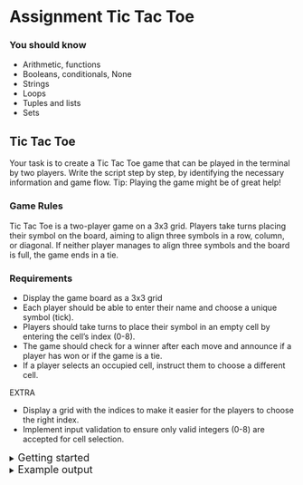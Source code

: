 # Assignment Tic Tac Toe

### You should know
- Arithmetic, functions
- Booleans, conditionals, None
- Strings
- Loops
- Tuples and lists
- Sets

## Tic Tac Toe
Your task is to create a Tic Tac Toe game that can be played in the terminal by two players. Write the script step by step, by identifying the necessary information and game flow. 
Tip: Playing the game might be of great help!

### Game Rules
Tic Tac Toe is a two-player game on a 3x3 grid. Players take turns placing their symbol on the board, aiming to align three symbols in a row, column, or diagonal. If neither player manages to align three symbols and the board is full, the game ends in a tie.

### Requirements
* Display the game board as a 3x3 grid
* Each player should be able to enter their name and choose a unique symbol (tick).
* Players should take turns to place their symbol in an empty cell by entering the cell’s index (0-8).
* The game should check for a winner after each move and announce if a player has won or if the game is a tie.
* If a player selects an occupied cell, instruct them to choose a different cell.

EXTRA
* Display a grid with the indices to make it easier for the players to choose the right index.
* Implement input validation to ensure only valid integers (0-8) are accepted for cell selection.

<details> <summary><font size="+1">Getting started</font></summary>
If you're unsure how to start, try playing Tic Tac Toe on paper to understand the game flow. Use comments to outline the game structure and break down the code into smaller functions.

</details>

<details> <summary><font size="+1">Example output</font></summary>

    Please enter the name of player 1: Joske
    Joske, choose a tick: * 
    Please enter the name of player 2: Fien
    Fien, choose a tick: O
      |   |
      |   |
      |   |

    0 | 1 | 2
    3 | 4 | 5
    6 | 7 | 8

    Fien, it is your turn.
    Enter the index of the field you would like to place your tick on: 0

    O |   |
      |   |
      |   |

    0 | 1 | 2
    3 | 4 | 5
    6 | 7 | 8

    Joske, it is your turn.
    Enter the index of the field you would like to place your tick on: 1

    O | * |
      |   |
      |   |

    0 | 1 | 2
    3 | 4 | 5
    6 | 7 | 8

    Fien, it is your turn.
    Enter the index of the field you would like to place your tick on: 2

    O | * | O
      |   |
      |   |

    0 | 1 | 2
    3 | 4 | 5
    6 | 7 | 8

    Joske, it is your turn.
    Enter the index of the field you would like to place your tick on: 3

    O | * | O
    * |   |
      |   |

    0 | 1 | 2
    3 | 4 | 5
    6 | 7 | 8

    Fien, it is your turn.
    Enter the index of the field you would like to place your tick on: 4

    O | * | O
    * | O |
      |   |

    0 | 1 | 2
    3 | 4 | 5
    6 | 7 | 8

    Joske, it is your turn.
    Enter the index of the field you would like to place your tick on: 5

    O | * | O
    * | O | *
      |   |

    0 | 1 | 2
    3 | 4 | 5
    6 | 7 | 8

    Fien, it is your turn.
    Enter the index of the field you would like to place your tick on: 7

    O | * | O
    * | O | *
      | O |

    0 | 1 | 2
    3 | 4 | 5
    6 | 7 | 8

    Joske, it is your turn.
    Enter the index of the field you would like to place your tick on: 6

    O | * | O
    * | O | *
    * | O |

    0 | 1 | 2
    3 | 4 | 5
    6 | 7 | 8

    Fien, it is your turn.
    Enter the index of the field you would like to place your tick on: 8

    O | * | O
    * | O | *
    * | O | O

    Fien won!

</details>